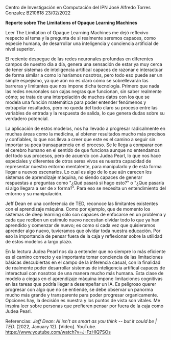 Centro de Investigación en Computación del IPN
José Alfredo Torres Gonzalez
B210618
23/02/2022

**Reporte sobre The Limitations of Opaque Learning Machines**

Leer The Limitation of Opaque Learning Machines me dejó reflexivo respecto al tema y la pregunta de si realmente seremos capaces, como especie humana, de desarrollar una inteligencia y conciencia artificial de nivel superior.

El reciente despegue de las redes neuronales profundas en diferentes campos de nuestro día a día, genera una sensación de estar ya muy cerca de tener sistemas de inteligencia artifical capaces de razonar e interactuar de forma similar a como lo haríamos nosotros, pero todo eso puede ser un simple espejismo, ya que aún no es claro cómo se sobrellevarán las barreras y limitantes que nos impone dicha tecnología. Primero que nada las redes neuronales son cajas negras que funcionan, sin saber realmente cómo; se trata de una interpolación de muchos datos con los que se modela una función matemática para poder entender fenómenos y extrapolar resultados, pero no queda del todo claro su proceso entre las variables de entrada y la respuesta de salida, lo que genera dudas sobre su verdadero potencial. 

La aplicación de estos modelos, nos ha llevado a progresar radicalmente en muchas áreas como la medicina, al obtener resultados mucho más precisos y confiables,  lo que nos lleva a creer que este es el camino a seguir sin importar su poca transaparencia en el proceso. Se le llega a comparar con el cerebro humano en el sentido de que funciona aunque no entendamos del todo sus procesos, pero de acuerdo con Judea Pearl, lo que nos hace especiales y diferentes de otros seres vivos es nuestra capacidad de representar nuestro entorno mentalente, para manipularlo y de esta forma llegar a nuevos escenarios. Lo cual es algo de lo que aún carecen los sistemas de aprendizaje máquina, no siendo capaces de generar respuestas a preguntas como "¿Qué pasará si hago esto?" o "¿Que pasaría si algo llegara a ser de x forma?". Para eso se necesita un entendimiento del entorno y su manipulación.

Jeff Dean en una conferencia de TED, reconoce las limitantes existentes con el aprendizaje máquina. Como por ejemplo, que de momento los sistemas de deep learning sólo son capaces de enfocarse en un problema y cada que reciben un estímulo nuevo necesitan olvidar todo lo que ya han aprendido y comenzar de nuevo; es como si cada vez que quisieramos aprender algo nuevo, tuvieramos que olvidar toda nuestra educación. Por eso la importancia de pensar fuera de la caja y reflexionar sobre la utilidad de estos modelos a largo plazo.

En la lectura Judea Pearl nos da a entender que no siempre lo más eficiente es el camino correcto y es importante tomar conciencia de las limitaciones básicas descubiertas en el campo de la inferencia casual, con la finalidad de realmente poder desarrollar sistemas de inteligencia artifical capaces de interactual con nosotros de una manera mucho más humana. Esta clase de modelo a ciegas en el aprendizaje máquina impone limitaciones cognitivas en las tareas que podría llegar a desempeñar un IA. Es peligroso querer progresar con algo que no se entiende, se debe observar un panorma mucho más grande y transparente para poder progresar organicamente. Opciones hay, la decisión es nuestra y los puntos de vista son vitales. Me inspira leer sobre personas que prefieren pensar por fuera de la caja como Judea Pearl.

Referencias:
*Jeff Dean: AI isn’t as smart as you think -- but it could be | TED.* (2022, January 12). [Video]. YouTube. https://www.youtube.com/watch?v=J-FzHIQ7SOs